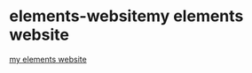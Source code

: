 # elements-websitemy elements website
[my elements website](https://rossnelsonn.github.io/elements-website/)
